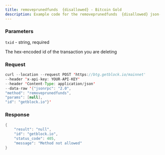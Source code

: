 ```yaml
---
title: removeprunedfunds  {disallowed} - Bitcoin Gold
description: Example code for the removeprunedfunds  {disallowed} json-rpc method. Сomplete guide on how to use removeprunedfunds  {disallowed} json-rpc in GetBlock.io Web3 documentation.
---
```


### Parameters


`txid` - string, required

The hex-encoded id of the transaction you are deleting

### Request

``` java
curl --location --request POST 'https://btg.getblock.io/mainnet' 
--header 'x-api-key: YOUR-API-KEY' 
--header 'Content-Type: application/json' 
--data-raw '{"jsonrpc": "2.0",
"method": "removeprunedfunds",
"params": [null],
"id": "getblock.io"}'
```

###  Response

``` java
{
    "result": "null",
    "id": "getblock.io",
    "status_code": 405,
    "message": "Method not allowed"
}
```

